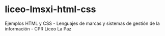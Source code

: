 # liceo-lmsxi-html-css
Ejemplos HTML y CSS - Lenguajes de marcas y sistemas de gestión de la información - CPR Liceo La Paz
